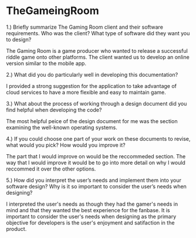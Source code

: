 # TheGameingRoom

1.) Briefly summarize The Gaming Room client and their software requirements. Who was the client? What type of software did they want you to design?

The Gaming Room is a game producer who wanted to release a successful riddle game onto other platforms. The client wanted us to develop an online version similar to the mobile app.

2.) What did you do particularly well in developing this documentation?

I provided a strong suggestion for the application to take advantage of cloud services to have a more flexible and easy to maintain game.

3.) What about the process of working through a design document did you find helpful when developing the code?

The most helpful peice of the design document for me was the section examining the well-known operating systems.

4.) If you could choose one part of your work on these documents to revise, what would you pick? How would you improve it?

The part that I would improve on would be the reccommeded section. The way that I would improve it would be to go into more detail on why I would reccommed it over the other options.

5.) How did you interpret the user’s needs and implement them into your software design? Why is it so important to consider the user’s needs when designing?

I interpreted the user's needs as though they had the gamer's needs in mind and that they wanted the best experience for the fanbase. It is important to consider the user's needs when designing as the primary objective for developers is the user's enjoyment and satifaction in the product.
